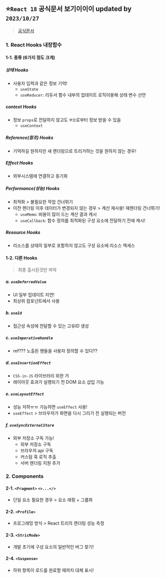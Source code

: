 ## ⭐`React 18` 공식문서 보기이이이 updated by `2023/10/27`
> [공식문서](https://react.dev/reference/react)

### 1. React Hooks 내장함수
#### 1-1. 종류 (6가지 정도 크게)
##### 상태 Hooks
- 사용자 입력과 같은 정보 기억!
  - `useState`
  - `useReducer`: 리듀서 함수 내부의 업데이트 로직이용해 상태 변수 선언
##### context Hooks
- 정보 `props`로 전달하지 않고도 `부모`로부터 정보 받을 수 있음
  - `useContext`
##### Reference(참조) Hooks  
- 기억하길 원하지만 새 랜더링으로 트리거하는 것을 원하지 않는 경우!
##### Effect Hooks
- 외부시스템에 연결하고 동기화
##### Performance(성능) Hooks
- 최적화 > 불필요한 작업 건너뛰기
- 이전 렌더링 이후 데이터가 변경되지 않는 경우 > 계산 재사용! 재렌더링 건너뛰기!
  - `useMemo`: 비용이 많이 드는 계산 결과 캐시
  - `useCallback`: 함수 정의를 최적화된 구성 요소에 전달하기 전에 캐시!
##### Resource Hooks 
- 리소스를 상태의 일부로 포함하지 않고도 구성 요소에 리소스 엑세스
#### 1-2. 다른 Hooks 
> 최종 출시된것만 파악
##### a. `useDeferredValue`
- UI 일부 업데이트 지연!
- 최상위 컴포넌트에서 사용
##### b. `useId`
- 접근성 속성에 전달할 수 있는 고유ID 생성
##### c. `useImperativeHandle`
- ref??? 노출된 핸들을 사용자 정의할 수 있다??
##### d. `useInsertionEffect`
- `CSS-in-JS` 라이브러리 위한 거
- 레이아웃 효과가 실행되기 전 DOM 요소 삽입 가능
##### e. `useLayoutEffect`
- 성능 저하ㅠㅠ 가능하면 `useEffect` 사용!
- `useEffect` > 브라우저가 화면을 다시 그리기 전 실행되는 버전
##### f. `useSyncExternalStore`
- 외부 저장소 구독 가능!
  - 외부 저장소 구독
  - 브라우저 api 구독
  - 커스텀 훅 로직 추출
  - 서버 렌더링 지원 추가
### 2. Components
#### 2-1. `<Fragment>` `<>...</>`
- 단일 요소 필요한 경우 > 요소 래핑 + 그룹화
#### 2-2. `<Profile>` 
- 프로그래밍 방식 > React 트리의 렌더링 성능 측정
#### 2-3. `<StricMode>`
- 개발 초기에 구성 요소의 일반적인 버그 찾기!
#### 2-4. `<Suspense>`
- 하위 항목이 로드를 완료할 때까지 대체 표시!
